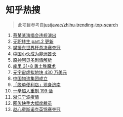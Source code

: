 # 知乎热搜

> 此项目参考自[justjavac/zhihu-trending-top-search](https://github.com/justjavac/zhihu-trending-top-search/blob/main/utils.ts)

<!-- BEGIN -->
  <!-- 最后更新时间:Tue Dec 07 2021 17:20:54 GMT+0000 (Coordinated Universal Time) -->
  1. [蔡某某演唱会违规演出](https://www.zhihu.com/search?q=蔡某某)
1. [无职转生 part.2 更新](https://www.zhihu.com/search?q=无职转生)
1. [樊振东世界杯总决赛夺冠](https://www.zhihu.com/search?q=樊振东)
1. [中国小伙成为非洲酋长](https://www.zhihu.com/search?q=非洲酋长)
1. [原神阿贝多剧情解析](https://www.zhihu.com/search?q=原神)
1. [库里 31+8 勇士胜魔术](https://www.zhihu.com/search?q=勇士)
1. [元宇宙虚拟地块 430 万美元](https://www.zhihu.com/search?q=元宇宙虚拟地块)
1. [中国物流集团成立](https://www.zhihu.com/search?q=中国物流集团)
1. [「脱单便利店」现身济南](https://www.zhihu.com/search?q=脱单便利店)
1. [一拳超人重制 199 话](https://www.zhihu.com/search?q=一拳超人)
1. [浙江宁波疫情](https://www.zhihu.com/search?q=宁波)
1. [网传快手大幅度裁员](https://www.zhihu.com/search?q=快手)
1. [赵心童斯诺克英锦赛夺冠](https://www.zhihu.com/search?q=赵心童)
  <!-- END -->